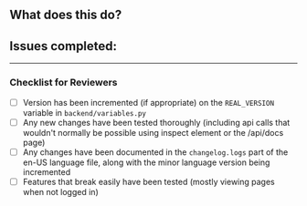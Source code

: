 ## What does this do?
<!-- add a short description of what this changes -->

## Issues completed:
<!-- add a list off issues completed in a list format -->

---
### Checklist for Reviewers
- [ ] Version has been incremented (if appropriate) on the `REAL_VERSION` variable in `backend/variables.py`
- [ ] Any new changes have been tested thoroughly (including api calls that wouldn't normally be possible using inspect element or the /api/docs page)
- [ ] Any changes have been documented in the `changelog.logs` part of the en-US language file, along with the minor language version being incremented
- [ ] Features that break easily have been tested (mostly viewing pages when not logged in)
